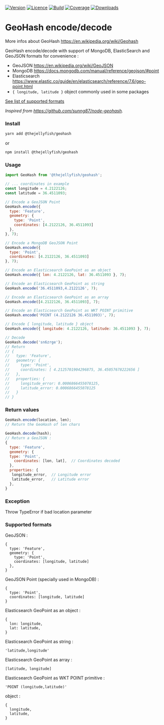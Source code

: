 [![Version](https://img.shields.io/npm/v/@thejellyfish/geohash)](https://www.npmjs.com/package/@thejellyfish/geohash)
[![Licence](https://img.shields.io/npm/l/@thejellyfish/geohash)](https://en.wikipedia.org/wiki/ISC_license)
[![Build](https://img.shields.io/travis/thejellyfish/geohash)](https://travis-ci.org/github/thejellyfish/geohash)
[![Coverage](https://img.shields.io/codecov/c/github/thejellyfish/geohash)](https://codecov.io/gh/thejellyfish/geohash)
[![Downloads](https://img.shields.io/npm/dt/@thejellyfish/geohash)](https://www.npmjs.com/package/@thejellyfish/geohash)

# GeoHash encode/decode

More infos about GeoHash https://en.wikipedia.org/wiki/Geohash   

GeoHash encode/decode with support of MongoDB, ElasticSearch and GeoJSON formats for convenience :

- GeoJSON https://en.wikipedia.org/wiki/GeoJSON
- MongoDB https://docs.mongodb.com/manual/reference/geojson/#point   
- Elasticsearch https://www.elastic.co/guide/en/elasticsearch/reference/7.6/geo-point.html
- `{ longitude, latitude }` object commonly used in some packages

[See list of supported formats](#supported-formats)

_Inspired from https://github.com/sunng87/node-geohash._  


### Install
```bash
yarn add @thejellyfish/geohash
```
or
```bash
npm install @thejellyfish/geohash
```
### Usage
```javascript
import GeoHash from '@thejellyfish/geohash';

// ... coordinates in example
const longitude = 4.2122126;
const latitude = 36.4511093;

// Encode a GeoJSON Point
GeoHash.encode({
  type: 'Feature',
  geometry: {
    type: 'Point',
    coordinates: [4.2122126, 36.4511093]
  },
}, 7);

// Encode a MongoDB GeoJSON Point
GeoHash.encode({
  type: 'Point',
  coordinates: [4.2122126, 36.4511093]
}, 7);

// Encode an Elasticsearch GeoPoint as an object
GeoHash.encode({ lon: 4.2122126, lat: 36.4511093 }, 7);

// Encode an Elasticsearch GeoPoint as string
GeoHash.encode('36.4511093,4.2122126', 7);

// Encode an Elasticsearch GeoPoint as an array
GeoHash.encode([4.2122126, 36.4511093], 7);

// Encode an Elasticsearch GeoPoint as WKT POINT primitive
GeoHash.encode('POINT (4.2122126 36.4511093)', 7);

// Encode { longitude, latitude } object
GeoHash.encode({ longitude: 4.2122126, latitude: 36.4511093 }, 7);

// Decode
GeoHash.decode('sn6zrge');
// Return 
// {
//   type: 'Feature',
//   geometry: {
//     type: 'Point',
//     coordinates: [ 4.2125701904296875, 36.45057678222656 ]
//   },
//   properties: {
//     longitude_error: 0.0006866455078125,
//     latitude_error: 0.0006866455078125
//   }
// }

```

### Return values
```javascript
GeoHash.encode(location, len);
// Return the GeoHash of len chars
```

```javascript
GeoHash.decode(hash); 
// Return a GeoJSON :
{
  type: 'Feature',
  geometry: {
  type: 'Point',
    coordinates: [lon, lat],  // Coordinates decoded
  },
  properties: {
   longitude_error,  // Longitude error 
   latitude_error,   // Latitude error
  },
}
```

### Exception

Throw TypeError if bad location parameter

### <a name="supported-formats"></a>Supported formats

GeoJSON :
```
{
  type: 'Feature',
  geometry: {
    type: 'Point',
    coordinates: [longitude, latitude]
  },
}
```
   
GeoJSON Point (specially used in MongoDB) :
```
{
  type: 'Point',
  coordinates: [longitude, latitude]
}
```
    
Elasticsearch GeoPoint as an object :
```
{
  lon: longitude,
  lat: latitude,
}
```
   
Elasticsearch GeoPoint as string :
```
'latitude,longitude'
```
   
Elasticsearch GeoPoint as array :
```
[latitude, longitude]
```
   
Elasticsearch GeoPoint as WKT POINT primitive :
```
'POINT (longitude,latitude)'
```
   
object :
```
{
  longitude,
  latitude,
}
```
